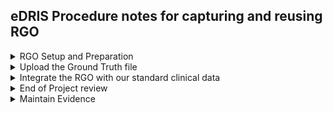 ## eDRIS Procedure notes for capturing and reusing RGO



<details>
  
<summary>RGO Setup and Preparation</summary>

- Create the Group
  The group represents the Research Project.  You can include contact details in here if you want but these should be only for your own use, and not shared
- Create the Ground Truthers (if required)
  Not yet clear to what extent this will be used
- Create the RGO Output
  A record that represents an output.  If RGO is further developed there will be other flavours of RGO, in addition to Ground Truth.  
- Create the RGO Dataset Template and associated RGO Column Templates
  A Ground Truth RGO is described using an RGO Dataset Template record (and associated RGO Column Template Records). Other types of RGO (in the future) will have different tables created to capture information about them (e.g. RGO_Algorithm or RGO_Tool)
- Download an empty sample file to give to the Research project
  This shows the researchers
  1. What the name of the file should be (although it can be CSV or XLS).  Note that the name can be different from what is generated, but to upload successfully once populated, the filename must be RGO<whatever>n where n is the dataset identifier.  The samplefile will automatoically have this number at the end of its name
  2. What the column_names must be
  3. If ground truthers are to be identified, it will include a list of the names that can be used

</details>
<details>

<summary>Upload the Ground Truth file</summary>

Using the Upload screen

</details>

<details>

<summary>Integrate the RGO with our standard clinical data</summary>

Consider how eDRIS would like this to work, and how to ensure the security of any potentially disclosive data

</details>

<details>

<summary>End of Project review</summary>

How can eDRIS check that the ground truth identified at the start has been successfully gathered

</details>

<details>

<summary>Maintain Evidence</summary>

Add publications, requests to extract existing RGO etc.  

</details>
